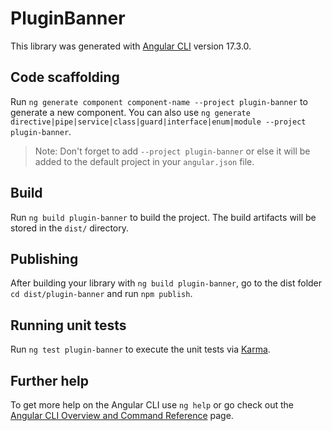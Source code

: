 # PluginBanner

This library was generated with [Angular CLI](https://github.com/angular/angular-cli) version 17.3.0.

## Code scaffolding

Run `ng generate component component-name --project plugin-banner` to generate a new component. You can also use `ng generate directive|pipe|service|class|guard|interface|enum|module --project plugin-banner`.
> Note: Don't forget to add `--project plugin-banner` or else it will be added to the default project in your `angular.json` file. 

## Build

Run `ng build plugin-banner` to build the project. The build artifacts will be stored in the `dist/` directory.

## Publishing

After building your library with `ng build plugin-banner`, go to the dist folder `cd dist/plugin-banner` and run `npm publish`.

## Running unit tests

Run `ng test plugin-banner` to execute the unit tests via [Karma](https://karma-runner.github.io).

## Further help

To get more help on the Angular CLI use `ng help` or go check out the [Angular CLI Overview and Command Reference](https://angular.io/cli) page.
